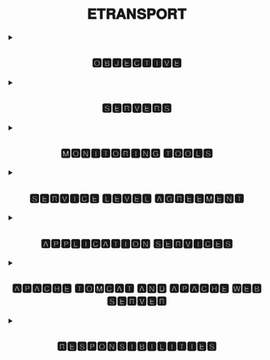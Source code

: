 <h1 align="center">𝐄𝐓𝐑𝐀𝐍𝐒𝐏𝐎𝐑𝐓</h1>
<details>
<summary><h2 align="center">🅾🅱🅹🅴🅲🆃🅸🆅🅴</h2></summary>
A short description about my understanding and basic knowledge gained from Etransport Monitoring and SOP Etransport sheets.
  
<p align="center">
<img src="https://github.com/additivats01/tasks/blob/master/Images/etransport03-1.png" height=400 >
</p>
</details>
<details>
<summary><h2 align="center">🆂🅴🆁🆅🅴🆁🆂</h2></summary>
  
  
  <h2> 𝐒𝐞𝐫𝐯𝐞𝐫𝐬 𝐰𝐞 𝐡𝐚𝐯𝐞 𝐭𝐨 𝐦𝐨𝐧𝐢𝐭𝐨𝐫 𝐢𝐧 𝐄𝐓𝐑𝐀𝐍𝐒𝐏𝐎𝐑𝐓 𝐚𝐫𝐞:</h2>
  
  
 - <h2> E̲c̲h̲a̲l̲l̲a̲n̲  </h2>   ( Electronic Challan for Fine,and other traffic offences)
  
 - <h2> V̲a̲h̲a̲n̲    </h2>   ( RTO activities - Registration , Fitness, Permit etc.)
 
 - <h2> S̲a̲r̲a̲t̲h̲i̲   </h2>   ( Vehicle licensing for Driving)

- <h2> D̲a̲t̲a̲l̲a̲k̲e̲   </h2>   ( Cloud for data storage)
 
 - <h2> P̲U̲C̲C̲      </h2>   (Pollution Under Control certificate of vehicles)
 
 - <h2> I̲T̲M̲S̲      </h2>   (Intelligent Transportation Management System)
 
 - <h2> D̲T̲P̲     </h2>     (Delhi Traffic Police)
 
 - <h2> M̲p̲a̲r̲i̲v̲a̲h̲a̲n̲  </h2> (Application to check RC, DL status)
 </details>
 
 <details>
 <summary><h2 align="center">🅼🅾🅽🅸🆃🅾🆁🅸🅽🅶 🆃🅾🅾🅻🆂</h2></summary>
 
 <h3>About Monitoring Tools</h3>
 
 
 - <h2> 𝐍𝐀𝐆𝐈𝐎𝐒 </h2>


Nagios, is a free and open-source computer-software application that monitors systems, networks and infrastructure. Nagios offers monitoring and alerting services for servers, switches, applications and services. It alerts users when things go wrong and alerts them a second time when the problem has been resolved.

<p align="center">
<img src="https://github.com/additivats01/tasks/blob/master/Images/Comprehensive_Monitoring_Drop2.jpg" height=300 >
 </P>
- <h2>GRAFFANA</h2>


Grafana is a multi-platform open source analytics and interactive visualization web application. It provides charts, graphs, and alerts for the web when connected to supported data sources.


<p align="center">
<img align="middle" src="https://github.com/additivats01/tasks/blob/master/Images/Grafana_dashboard-1-1480x740.png" height=300 >
</p>
</details>

 <details>
 <summary><h2 align="center">🆂🅴🆁🆅🅸🅲🅴 🅻🅴🆅🅴🅻 🅰🅶🆁🅴🅴🅼🅴🅽🆃</h2></summary>
 
 <h3> 𝓖𝓪𝓽𝓱𝓮𝓻𝓮𝓭 𝓴𝓷𝓸𝔀𝓵𝓮𝓭𝓰𝓮 𝓪𝓫𝓸𝓾𝓽 𝓢𝓛𝓐:</h3>

SLA stands for the “service-level agreement.” It is an agreement between a party that offers some service(s) and users of those service(s). The contract includes the list of services and highlights the quality standards that the provider should follow to guarantee customer satisfaction. The 3 Types of SLA are:


-  Customer-based SLA


- Service-oriented SLA


- Multi-level SLA

</details>

<details>
 <summary><h2 align="center">🅰🅿🅿🅻🅸🅲🅰🆃🅸🅾🅽 🆂🅴🆁🆅🅸🅲🅴🆂</h2></summary>
 
 <h3> 𝓢𝓽𝓾𝓭𝓲𝓮𝓭 𝓪𝓫𝓸𝓾𝓽 𝓐𝓹𝓹𝓵𝓲𝓬𝓪𝓽𝓲𝓸𝓷 𝓼𝓮𝓻𝓿𝓲𝓬𝓮𝓼 𝓻𝓾𝓷𝓷𝓲𝓷𝓰 𝓸𝓷 𝓥𝓪𝓱𝓪𝓷 𝓪𝓷𝓭 𝓔𝓬𝓱𝓪𝓵𝓵𝓪𝓷 𝓼𝓮𝓻𝓿𝓮𝓻𝓼:
</h3>

| 𝐄𝐜𝐡𝐚𝐥𝐥𝐚𝐧 𝐀𝐩𝐩𝐥𝐢𝐜𝐚𝐭𝐢𝐨𝐧 𝐒𝐞𝐫𝐯𝐢𝐜𝐞𝐬 | 𝐕𝐚𝐡𝐚𝐧 𝐀𝐩𝐩𝐥𝐢𝐜𝐚𝐭𝐢𝐨𝐧 𝐒𝐞𝐫𝐯𝐢𝐜𝐞𝐬 | 
| :------------: | :------------: | 
|Application services running are: 10.246.40.134, 10.246.40.149|Application services running are: 10.246.40.176 , 10.246.40.142,  10.246.40.158,  10.246.40.139,  10.246.40.152|
|On Echallan application servers we use apache and docker instance to deliever web services on apache 1 to 5 instance (port 83,84,85,87,88) |On vahan servers, Multiple Tomcat instances are running to deliever web servives through these port no :- 81, 82, 83, 85, 86, 87, 88, 89, 90, 91, 92, 93, 94, 95 |
|On these servers we are also working on Cronjobs trigerring via monitoring tools to verify all cronjobs are working fine or not.|On these servers we are monitoring Tomcat,hang,war and AV status services via monitoring tools to check services are working properly or not.|
</details>

<details>
<summary><h2 align="center"> 🅰🅿🅰🅲🅷🅴 🆃🅾🅼🅲🅰🆃 🅰🅽🅳 🅰🅿🅰🅲🅷🅴 🆆🅴🅱 🆂🅴🆁🆅🅴🆁</h2></summary>
 
<h3> 
𝓑𝓪𝓼𝓲𝓬 𝓚𝓷𝓸𝔀𝓵𝓮𝓭𝓰𝓮 𝓪𝓫𝓸𝓾𝓽 𝓐𝓹𝓪𝓬𝓱𝓮 𝓣𝓸𝓶𝓬𝓪𝓽 𝓢𝓮𝓻𝓿𝓮𝓻 𝓐𝓝𝓓 𝓐𝓹𝓪𝓬𝓱𝓮 𝓦𝓮𝓫 𝓢𝓮𝓻𝓿𝓮𝓻:
</h3>

|𝐀𝐩𝐚𝐜𝐡𝐞 𝐓𝐨𝐦𝐜𝐚𝐭 𝐒𝐞𝐫𝐯𝐞𝐫|𝐀𝐩𝐚𝐜𝐡𝐞 𝐖𝐞𝐛 𝐒𝐞𝐫𝐯𝐞𝐫|
| :------------: | :------------: | 
|This server is a JSP/Servlet container.| This server is a HTTP server. It serves the file through the HTTP protocol.|
|It can handle both static pages and dynamic pages. The dynamic pages are generated using servlet and JSP.|It can handle static pages which are generated using HTML.It can handle dynamic content which are coded in PHP , Ruby or other languages only through add-on modules offered by Apache or any other client.|
|It can be used only for hosting JAVA based code. | It can be used to host applications written in any programming language. |
</details>

<details>
<summary><h2 align="center"> 🆁🅴🆂🅿🅾🅽🆂🅸🅱🅸🅻🅸🆃🅸🅴🆂</h2></summary>
  
|𝐒.𝐍𝐎|𝐑𝐄𝐒𝐏𝐎𝐍𝐒𝐈𝐁𝐈𝐋𝐈𝐓𝐈𝐄𝐒|
| :------------: | :------------: | 
|`1`|Primary responsibility of all the team members is to Monitor all the servers and raise the issue if any alert comes.|
|`2`|To monitor all the servers using our monitoring tools. First three nagios tools - AWS nagios, .241 nagios, 59.8 nagios & Two grafanas - .241 grafana and  .59.8 grafana|
|`3`|All the member need to ensure particularly who is in shift and that if any alert comes on any server, that alert is sent to related group|
|`4`|If any alert exceeds 5 minutes then need to follow first level escalation matrix procedure.|
|`5`|If any alert exceeds 20 minutes then need to follow second level escalation matrix procedure.|
|`6`|If any alert exceeds beyond 1 hour then its mandatory to escalate with analysis report.|
|`7`|All problems are needed to be informed three way. 1. Whatsapp Group. 2. Telephonic communication. 3. Email|
|`8`|Detail of contact and email of concern person are in contact section|
|`9`|Need to ensure that every alert should be sent after properly checking the details|
|`10`|Also need to ensure that every alert should go to concerned person and domain.|
|`11`|It is responsibility of all the team members and specially who is in shift to prepare analysis report ,if client asks.|
|`12`|It is responsibility of all the team members to take care of all three nagios servers and other applications.|
|`13`|To ensure that inform and pass all necessary information to all the team member|
|`14`|It is responsibility of all the team member to maintain office etiquette and discipline.|
</details>






 
 


  
